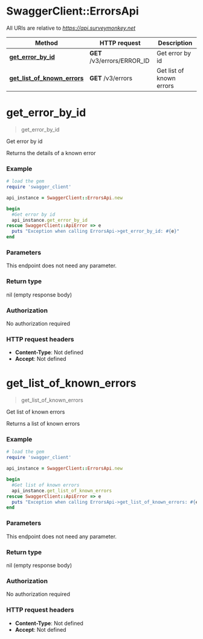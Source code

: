 # SwaggerClient::ErrorsApi

All URIs are relative to *https://api.surveymonkey.net*

Method | HTTP request | Description
------------- | ------------- | -------------
[**get_error_by_id**](ErrorsApi.md#get_error_by_id) | **GET** /v3/errors/ERROR_ID | Get error by id
[**get_list_of_known_errors**](ErrorsApi.md#get_list_of_known_errors) | **GET** /v3/errors | Get list of known errors

# **get_error_by_id**
> get_error_by_id

Get error by id

Returns the details of a known error

### Example
```ruby
# load the gem
require 'swagger_client'

api_instance = SwaggerClient::ErrorsApi.new

begin
  #Get error by id
  api_instance.get_error_by_id
rescue SwaggerClient::ApiError => e
  puts "Exception when calling ErrorsApi->get_error_by_id: #{e}"
end
```

### Parameters
This endpoint does not need any parameter.

### Return type

nil (empty response body)

### Authorization

No authorization required

### HTTP request headers

 - **Content-Type**: Not defined
 - **Accept**: Not defined



# **get_list_of_known_errors**
> get_list_of_known_errors

Get list of known errors

Returns a list of known errors

### Example
```ruby
# load the gem
require 'swagger_client'

api_instance = SwaggerClient::ErrorsApi.new

begin
  #Get list of known errors
  api_instance.get_list_of_known_errors
rescue SwaggerClient::ApiError => e
  puts "Exception when calling ErrorsApi->get_list_of_known_errors: #{e}"
end
```

### Parameters
This endpoint does not need any parameter.

### Return type

nil (empty response body)

### Authorization

No authorization required

### HTTP request headers

 - **Content-Type**: Not defined
 - **Accept**: Not defined



